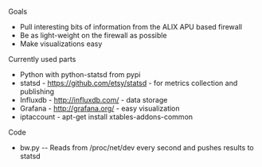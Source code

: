 Goals
* Pull interesting bits of information from the ALIX APU based firewall
* Be as light-weight on the firewall as possible
* Make visualizations easy

Currently used parts
* Python with python-statsd from pypi
* statsd - https://github.com/etsy/statsd - for metrics collection and publishing
* Influxdb - http://influxdb.com/ - data storage
* Grafana - http://grafana.org/ - easy visualization
* iptaccount - apt-get install xtables-addons-common

Code
* bw.py -- Reads from /proc/net/dev every second and pushes results to statsd